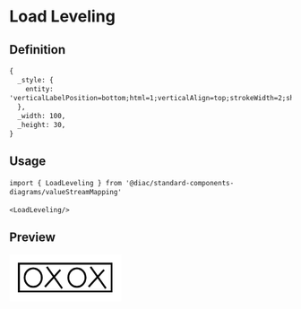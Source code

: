 # Load Leveling

## Definition

```
{
  _style: { 
    entity: 'verticalLabelPosition=bottom;html=1;verticalAlign=top;strokeWidth=2;shape=mxgraph.lean_mapping.load_leveling;',
  },
  _width: 100,
  _height: 30,
}
```

## Usage

```
import { LoadLeveling } from '@diac/standard-components-diagrams/valueStreamMapping'

<LoadLeveling/>
```

## Preview

<img src="./load-leveling.png" width="200"/>

